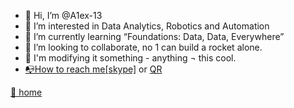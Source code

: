 - 👋 Hi, I’m @A1ex-13 
- 👀 I’m interested in Data Analytics, Robotics and Automation
- 🌱 I’m currently learning “Foundations: Data, Data, Everywhere”
- 🚀 I’m looking to collaborate, no 1 can build a rocket alone. 
- 🤖 I'm modifying it something - anything ¬ this cool.
- [📭How to reach me[skype]](https://join.skype.com/invite/WmKMmB0aIxxH) or [QR](https://a1ex-13.github.io/me/sk.jpg)


[🚪 home](https://a1ex-13.github.io)

<!---
A1ex-13/A1ex-13 is a ✨ special ✨ repository because its `README.md` (this file) appears on your GitHub profile.
You can click the Preview link to take a look at your changes.
https://guides.github.com/features/mastering-markdown/#examples
--->
